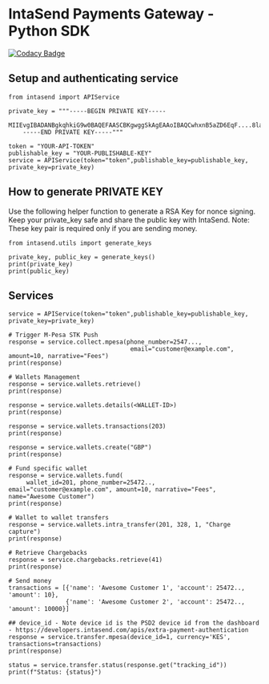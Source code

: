 # IntaSend Payments Gateway - Python SDK

[![Codacy Badge](https://api.codacy.com/project/badge/Grade/3441c7d731e64e899b8ca3f125422f9a)](https://app.codacy.com/gh/IntaSend/intasend-python?utm_source=github.com&utm_medium=referral&utm_content=IntaSend/intasend-python&utm_campaign=Badge_Grade_Settings)

## Setup and authenticating service

    from intasend import APIService

    private_key = """-----BEGIN PRIVATE KEY-----
        MIIEvgIBADANBgkqhkiG9w0BAQEFAASCBKgwggSkAgEAAoIBAQCwhxnB5aZD6EqF....8laHwYTQdDbAlCGZB992YoHl
        -----END PRIVATE KEY-----"""

    token = "YOUR-API-TOKEN"
    publishable_key = "YOUR-PUBLISHABLE-KEY"
    service = APIService(token="token",publishable_key=publishable_key, private_key=private_key)

## How to generate PRIVATE KEY

Use the following helper function to generate a RSA Key for nonce signing. Keep your private_key safe and share the public key with IntaSend. Note: These key pair is required only if you are sending money.


    from intasend.utils import generate_keys

    private_key, public_key = generate_keys()
    print(private_key)
    print(public_key)

## Services
    
    service = APIService(token="token",publishable_key=publishable_key, private_key=private_key)
    
    # Trigger M-Pesa STK Push
    response = service.collect.mpesa(phone_number=2547...,
                                      email="customer@example.com", amount=10, narrative="Fees")
    print(response)

    # Wallets Management
    response = service.wallets.retrieve()
    print(response)

    response = service.wallets.details(<WALLET-ID>)
    print(response)

    response = service.wallets.transactions(203)
    print(response)
    
    response = service.wallets.create("GBP")
    print(response)

    # Fund specific wallet
    response = service.wallets.fund(
         wallet_id=201, phone_number=25472.., email="customer@example.com", amount=10, narrative="Fees", name="Awesome Customer")
    print(response)

    # Wallet to wallet transfers
    response = service.wallets.intra_transfer(201, 328, 1, "Charge capture")
    print(response)

    # Retrieve Chargebacks
    response = service.chargebacks.retrieve(41)
    print(response)
    
    # Send money
    transactions = [{'name': 'Awesome Customer 1', 'account': 25472.., 'amount': 10},
                    {'name': 'Awesome Customer 2', 'account': 25472.., 'amount': 10000}]
    
    ## device_id - Note device id is the PSD2 device id from the dashboard - https://developers.intasend.com/apis/extra-payment-authentication
    response = service.transfer.mpesa(device_id=1, currency='KES', transactions=transactions)
    print(response)

    status = service.transfer.status(response.get("tracking_id"))
    print(f"Status: {status}")
